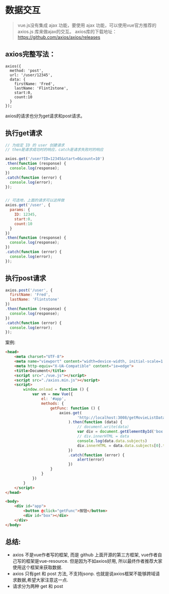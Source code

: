 # 数据交互

> vue.js没有集成 ajax 功能，要使用 ajax 功能，可以使用vue官方推荐的 axios.js 库来做ajax的交互。 axios库的下载地址：<https://github.com/axios/axios/releases>



## axios完整写法：

```
axios({
  method: 'post',
  url: '/user/12345',
  data: {
    firstName: 'Fred',
    lastName: 'Flint2stone',
    start:0,
    count:10
  }
});
```

axios的请求也分为get请求和post请求。



## 执行get请求

```javascript
// 为给定 ID 的 user 创建请求
// then是请求成功时的响应，catch是请求失败时的响应

axios.get('/user?ID=12345&start=0&count=10')
.then(function (response) {
  console.log(response);
})
.catch(function (error) {
  console.log(error);
});


// 可选地，上面的请求可以这样做
axios.get('/user', {
  params: {
    ID: 12345,
    start:0,
    count:10
  }
})
.then(function (response) {
  console.log(response);
})
.catch(function (error) {
  console.log(error);
});
```

## 执行post请求

```javascript
axios.post('/user', {
  firstName: 'Fred',
  lastName: 'Flintstone'
})
.then(function (response) {
  console.log(response);
})
.catch(function (error) {
  console.log(error);
});
```

案例:

```html
<head>
    <meta charset="UTF-8">
    <meta name="viewport" content="width=device-width, initial-scale=1.0">
    <meta http-equiv="X-UA-Compatible" content="ie=edge">
    <title>Document</title>
    <script src="./vue.js"></script>
    <script src="./axios.min.js"></script>
    <script>
        window.onload = function () {
            var vm = new Vue({
                el: '#app',
                methods: {
                    getFunc: function () {
                        axios.get(
                                'http://localhost:3008/getMovieListData?message={"movieType":"in_theaters","pageIndex":2,"start":0,"count":10}'
                            ).then(function (data) {
                                // document.write(data)
                                var div = document.getElementById('box')
                                // div.innerHTML = data
                                console.log(data.data.subjects)
                                div.innerHTML = data.data.subjects[0].title 
                            })
                            .catch(function (error) {
                                alert(error)
                            })
                    }
                }
            })
        }
    </script>
</head>

<body>
    <div id="app">
        <button @click="getFunc">按钮</button>
        <div id="box"></div>
    </div>
</body>
```



## 总结: 

- axios 不是vue作者写的框架, 而是 github 上面开源的第三方框架, vue作者自己写的框架是vue-resource.  但是因为不如axios好用, 所以最终作者推荐大家使用这个框架来获取数据.
- axios  只有get 和 post 方法, 不支持jsonp.  也就是说axios框架不能够跨域请求数据,希望大家注意这一点.
- 请求分为两种 get 和 post 

